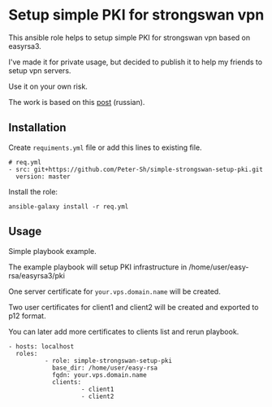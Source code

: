 # Setup simple PKI for strongswan vpn

This ansible role helps to setup simple PKI for strongswan vpn based on easyrsa3.

I've made it for private usage, but decided to publish it to help my friends to setup vpn servers.

Use it on your own risk.

The work is based on this [post](https://habr.com/post/250859/) (russian).

## Installation

Create `requiments.yml` file or add this lines to existing file.

```
# req.yml
- src: git+https://github.com/Peter-Sh/simple-strongswan-setup-pki.git
  version: master
```

Install the role:
```
ansible-galaxy install -r req.yml
```

## Usage

Simple playbook example.

The example playbook will setup PKI infrastructure in /home/user/easy-rsa/easyrsa3/pki

One server certificate for `your.vps.domain.name` will be created.

Two user certificates for client1 and client2 will be created and exported to p12 format.

You can later add more certificates to clients list and rerun playbook.

```
- hosts: localhost
  roles:
          - role: simple-strongswan-setup-pki
            base_dir: /home/user/easy-rsa
            fqdn: your.vps.domain.name
            clients:
                    - client1
                    - client2
```
